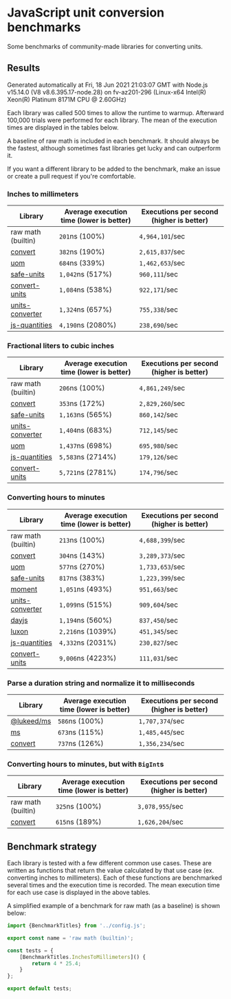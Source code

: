 # JavaScript unit conversion benchmarks

Some benchmarks of community-made libraries for converting units.

## Results

<!-- beginblock(results) -->

Generated automatically at Fri, 18 Jun 2021 21:03:07 GMT with Node.js v15.14.0 (V8 v8.6.395.17-node.28) on fv-az201-296 (Linux-x64 Intel(R) Xeon(R) Platinum 8171M CPU @ 2.60GHz)

Each library was called 500 times to allow the runtime to warmup.
Afterward 100,000 trials were performed for each library.
The mean of the execution times are displayed in the tables below.

A baseline of raw math is included in each benchmark.
It should always be the fastest, although sometimes fast libraries get lucky and can outperform it.

If you want a different library to be added to the benchmark, make an issue or create a pull request if you're comfortable.

### Inches to millimeters

| Library                                                      | Average execution time (lower is better) | Executions per second (higher is better) |
| ------------------------------------------------------------ | ---------------------------------------- | ---------------------------------------- |
| raw math (builtin)                                           | `201`ns (100%)                           | `4,964,101`/sec                          |
| [convert](https://npmjs.com/package/convert)                 | `382`ns (190%)                           | `2,615,837`/sec                          |
| [uom](https://npmjs.com/package/uom)                         | `684`ns (339%)                           | `1,462,653`/sec                          |
| [safe-units](https://npmjs.com/package/safe-units)           | `1,042`ns (517%)                         | `960,111`/sec                            |
| [convert-units](https://npmjs.com/package/convert-units)     | `1,084`ns (538%)                         | `922,171`/sec                            |
| [units-converter](https://npmjs.com/package/units-converter) | `1,324`ns (657%)                         | `755,338`/sec                            |
| [js-quantities](https://npmjs.com/package/js-quantities)     | `4,190`ns (2080%)                        | `238,690`/sec                            |

### Fractional liters to cubic inches

| Library                                                      | Average execution time (lower is better) | Executions per second (higher is better) |
| ------------------------------------------------------------ | ---------------------------------------- | ---------------------------------------- |
| raw math (builtin)                                           | `206`ns (100%)                           | `4,861,249`/sec                          |
| [convert](https://npmjs.com/package/convert)                 | `353`ns (172%)                           | `2,829,260`/sec                          |
| [safe-units](https://npmjs.com/package/safe-units)           | `1,163`ns (565%)                         | `860,142`/sec                            |
| [units-converter](https://npmjs.com/package/units-converter) | `1,404`ns (683%)                         | `712,145`/sec                            |
| [uom](https://npmjs.com/package/uom)                         | `1,437`ns (698%)                         | `695,980`/sec                            |
| [js-quantities](https://npmjs.com/package/js-quantities)     | `5,583`ns (2714%)                        | `179,126`/sec                            |
| [convert-units](https://npmjs.com/package/convert-units)     | `5,721`ns (2781%)                        | `174,796`/sec                            |

### Converting hours to minutes

| Library                                                      | Average execution time (lower is better) | Executions per second (higher is better) |
| ------------------------------------------------------------ | ---------------------------------------- | ---------------------------------------- |
| raw math (builtin)                                           | `213`ns (100%)                           | `4,688,399`/sec                          |
| [convert](https://npmjs.com/package/convert)                 | `304`ns (143%)                           | `3,289,373`/sec                          |
| [uom](https://npmjs.com/package/uom)                         | `577`ns (270%)                           | `1,733,653`/sec                          |
| [safe-units](https://npmjs.com/package/safe-units)           | `817`ns (383%)                           | `1,223,399`/sec                          |
| [moment](https://npmjs.com/package/moment)                   | `1,051`ns (493%)                         | `951,663`/sec                            |
| [units-converter](https://npmjs.com/package/units-converter) | `1,099`ns (515%)                         | `909,604`/sec                            |
| [dayjs](https://npmjs.com/package/dayjs)                     | `1,194`ns (560%)                         | `837,450`/sec                            |
| [luxon](https://npmjs.com/package/luxon)                     | `2,216`ns (1039%)                        | `451,345`/sec                            |
| [js-quantities](https://npmjs.com/package/js-quantities)     | `4,332`ns (2031%)                        | `230,827`/sec                            |
| [convert-units](https://npmjs.com/package/convert-units)     | `9,006`ns (4223%)                        | `111,031`/sec                            |

### Parse a duration string and normalize it to milliseconds

| Library                                            | Average execution time (lower is better) | Executions per second (higher is better) |
| -------------------------------------------------- | ---------------------------------------- | ---------------------------------------- |
| [@lukeed/ms](https://npmjs.com/package/@lukeed/ms) | `586`ns (100%)                           | `1,707,374`/sec                          |
| [ms](https://npmjs.com/package/ms)                 | `673`ns (115%)                           | `1,485,445`/sec                          |
| [convert](https://npmjs.com/package/convert)       | `737`ns (126%)                           | `1,356,234`/sec                          |

### Converting hours to minutes, but with `BigInt`s

| Library                                      | Average execution time (lower is better) | Executions per second (higher is better) |
| -------------------------------------------- | ---------------------------------------- | ---------------------------------------- |
| raw math (builtin)                           | `325`ns (100%)                           | `3,078,955`/sec                          |
| [convert](https://npmjs.com/package/convert) | `615`ns (189%)                           | `1,626,204`/sec                          |

<!-- endblock(results) -->

## Benchmark strategy

Each library is tested with a few different common use cases.
These are written as functions that return the value calculated by that use case (ex. converting inches to millimeters).
Each of these functions are benchmarked several times and the execution time is recorded.
The mean execution time for each use case is displayed in the above tables.

A simplified example of a benchmark for raw math (as a baseline) is shown below:

```js
import {BenchmarkTitles} from '../config.js';

export const name = 'raw math (builtin)';

const tests = {
	[BenchmarkTitles.InchesToMillimeters]() {
		return 4 * 25.4;
	}
};

export default tests;
```
